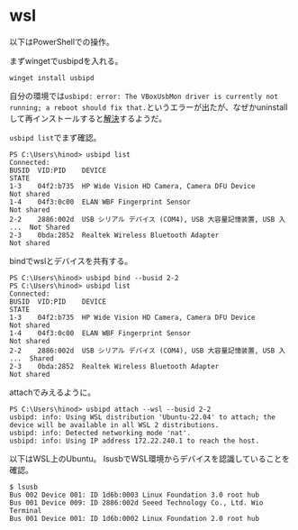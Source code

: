 # wsl

以下はPowerShellでの操作。

まずwingetでusbipdを入れる。

```console
winget install usbipd
```

自分の環境では`usbipd: error: The VBoxUsbMon driver is currently not running; a reboot should fix that.`というエラーが出たが、なぜかuninstallして再インストールすると[解決](https://github.com/dorssel/usbipd-win/issues/286#issuecomment-2960690352)するようだ。

`usbipd list`でまず確認。

```console
PS C:\Users\hinod> usbipd list
Connected:
BUSID  VID:PID    DEVICE                                                        STATE
1-3    04f2:b735  HP Wide Vision HD Camera, Camera DFU Device                   Not shared
1-4    04f3:0c00  ELAN WBF Fingerprint Sensor                                   Not shared
2-2    2886:002d  USB シリアル デバイス (COM4), USB 大容量記憶装置, USB 入 ...  Not Shared
2-3    0bda:2852  Realtek Wireless Bluetooth Adapter                            Not shared
```

bindでwslとデバイスを共有する。

```console
PS C:\Users\hinod> usbipd bind --busid 2-2
PS C:\Users\hinod> usbipd list
Connected:
BUSID  VID:PID    DEVICE                                                        STATE
1-3    04f2:b735  HP Wide Vision HD Camera, Camera DFU Device                   Not shared
1-4    04f3:0c00  ELAN WBF Fingerprint Sensor                                   Not shared
2-2    2886:002d  USB シリアル デバイス (COM4), USB 大容量記憶装置, USB 入 ...  Shared
2-3    0bda:2852  Realtek Wireless Bluetooth Adapter                            Not shared
```

attachでみえるように。

```console
PS C:\Users\hinod> usbipd attach --wsl --busid 2-2
usbipd: info: Using WSL distribution 'Ubuntu-22.04' to attach; the device will be available in all WSL 2 distributions.
usbipd: info: Detected networking mode 'nat'.
usbipd: info: Using IP address 172.22.240.1 to reach the host.
```

以下はWSL上のUbuntu。
lsusbでWSL環境からデバイスを認識していることを確認。

```console
$ lsusb
Bus 002 Device 001: ID 1d6b:0003 Linux Foundation 3.0 root hub
Bus 001 Device 009: ID 2886:002d Seeed Technology Co., Ltd. Wio Terminal
Bus 001 Device 001: ID 1d6b:0002 Linux Foundation 2.0 root hub
```
